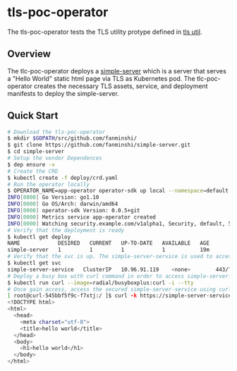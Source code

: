 # tls-poc-operator

The tls-poc-operator tests the TLS utility protype defined in [tls util](https://github.com/fanminshi/operator-sdk/tree/tls_util_design/pkg/util/tlsutil).

## Overview

The tlc-poc-operator deploys a [simple-server](https://github.com/fanminshi/simple-server) which is a server that serves a "Hello World" static html page via TLS as Kubernetes pod. The tlc-poc-operator creates the necessary TLS assets, service, and deployment manifests to deploy the simple-server.

## Quick Start

```sh
# Download the tls-poc-operator
$ mkdir $GOPATH/src/github.com/fanminshi/
$ git clone https://github.com/fanminshi/simple-server.git
$ cd simple-server
# Setup the vendor Dependences
$ dep ensure -v
# Create the CRD
$ kubectl create -f deploy/crd.yaml
# Run the operator locally
$ OPERATOR_NAME=app-operator operator-sdk up local --namespace=default
INFO[0000] Go Version: go1.10
INFO[0000] Go OS/Arch: darwin/amd64
INFO[0000] operator-sdk Version: 0.0.5+git
INFO[0000] Metrics service app-operator created
INFO[0000] Watching security.example.com/v1alpha1, Security, default, 5
# Verify that the deployment is ready
$ kubectl get deploy
NAME            DESIRED   CURRENT   UP-TO-DATE   AVAILABLE   AGE
simple-server   1         1         1            1           19m
# Verify that the svc is up. The simple-server-service is used to access the simple-server.
$ kubectl get svc
simple-server-service   ClusterIP   10.96.91.119    <none>        443/TCP     20m
# Deploy a busy box with curl command in order to access simple-server.
$ kubectl run curl --image=radial/busyboxplus:curl -i --tty
# Once gain access, access the secured simple-server-service using curl.
[ root@curl-545bbf5f9c-f7xtj:/ ]$ curl -k https://simple-server-service
<!DOCTYPE html>
<html>
  <head>
    <meta charset="utf-8">
    <title>hello world</title>
  </head>
  <body>
    <h1>hello world</h1>
  </body>
</html>
```
